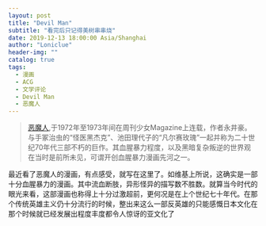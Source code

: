 ```yaml
---
layout: post
title: "Devil Man"
subtitle: "看完后只记得美树串串烧"
date: 2019-12-13 18:00:00 Asia/Shanghai
author: "Loniclue"
header-img: ""
catalog: true
tags: 
  - 漫画
  - ACG
  - 文学评论
  - Devil Man
  - 恶魔人
---
```


>  [恶魔人][],于1972年至1973年间在周刊少女Magazine上连载，作者永井豪。与手冢治虫的“怪医黑杰克”、池田理代子的“凡尔赛玫瑰”一起并称为二十世纪70年代三部不朽的巨作。其血腥暴力程度，以及黑暗复杂叛逆的世界观在当时是前所未见，可谓开创血腥暴力漫画先河之一。

最近看了恶魔人的漫画，有点感受，就写在这里了。如维基上所说，这确实是一部十分血腥暴力的漫画。其中流血断肢，异形怪异的描写数不胜数。就算当今时代的眼光来看，这部漫画也称得上十分过激超前，更何况是在上个世纪七十年代。在那个传统英雄主义仍十分流行的时候，整出来这么一部反英雄的只能感慨日本文化在那个时候就已经发展出程度丰度都令人惊讶的亚文化了

[恶魔人]:https://zh.wikipedia.org/wiki/%E6%83%A1%E9%AD%94%E4%BA%BA